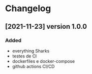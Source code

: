 # Changelog

## [2021-11-23] version 1.0.0

### Added

- everything Sharks
- testes de CI
- dockerfiles e docker-compose
- github actions CI/CD 

